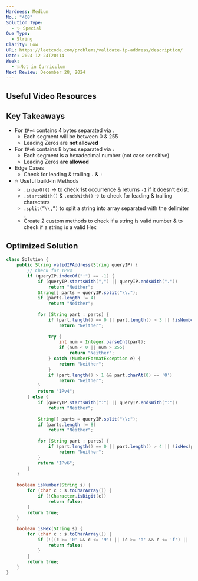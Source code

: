 ```yaml
---
Hardness: Medium
No.: "468"
Solution Type:
  - ✨ Special
Que Type:
  - String
Clarity: Low
URL: https://leetcode.com/problems/validate-ip-address/description/
Date: 2024-12-24T20:14
Week:
  - 💥Not in Curriculum
Next Review: December 28, 2024
---
```

## Useful Video Resources

## Key Takeaways

- For `IPv4` contains 4 bytes separated via `.`
    - Each segment will be between 0 & 255
    - Leading Zeros are **not allowed**
- For `IPv6` contains 8 bytes separated via `:`
    - Each segment is a hexadecimal number (not case sensitive)
    - Leading Zeros **are allowed**
- Edge Cases
    - Check for leading & trailing `.` & `:`
- ⭐ Useful build-in Methods
    - `.indexOf()` → to check 1st occurrence & returns `-1` if it doesn’t exist.
    - `.startsWith()` & `.endsWith()` → to check for leading & trailing characters
    - `.split(”\\,”)` to split a string into array separated with the delimiter `,`
    - Create 2 custom methods to check if a string is valid number & to check if a string is a valid Hex

## Optimized Solution

```Java
class Solution {
    public String validIPAddress(String queryIP) {
        // Check for IPv4
        if (queryIP.indexOf(":") == -1) {
            if (queryIP.startsWith(",") || queryIP.endsWith("."))
                return "Neither";
            String[] parts = queryIP.split("\\.");
            if (parts.length != 4)
                return "Neither";
			
            for (String part : parts) {
                if (part.length() == 0 || part.length() > 3 || !isNumber(part))
                    return "Neither";
				
                try {
                    int num = Integer.parseInt(part);
                    if (num < 0 || num > 255)
                        return "Neither";
                } catch (NumberFormatException e) {
                    return "Neither";
                }
                if (part.length() > 1 && part.charAt(0) == '0')
                    return "Neither";
            }
            return "IPv4";
        } else {
            if (queryIP.startsWith(":") || queryIP.endsWith(":"))
                return "Neither";
			
            String[] parts = queryIP.split("\\:");
            if (parts.length != 8)
                return "Neither";
			
            for (String part : parts) {
                if (part.length() == 0 || part.length() > 4 || !isHex(part))
                    return "Neither";
            }
            return "IPv6";
        }
    }
	
    boolean isNumber(String s) {
        for (char c : s.toCharArray()) {
            if (!Character.isDigit(c))
                return false;
        }
        return true;
    }

    boolean isHex(String s) {
        for (char c : s.toCharArray()) {
            if (!((c >= '0' && c <= '9') || (c >= 'a' && c <= 'f') || (c >= 'A' && c <= 'F'))) {
                return false;
            }
        }
        return true;
    }
}
```